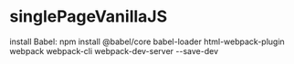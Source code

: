 # singlePageVanillaJS

install Babel: 
npm install @babel/core babel-loader html-webpack-plugin webpack webpack-cli webpack-dev-server --save-dev